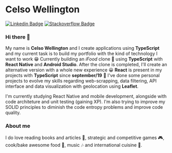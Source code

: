 # Celso Wellington 
[![Linkedin Badge](https://img.shields.io/badge/-LinkedIn-blue?style=flat-square&logo=Linkedin&logoColor=white&link=https://www.linkedin.com/in/contrateme/)](https://www.linkedin.com/in/contrateme/)
[![Stackoverflow Badge](https://img.shields.io/badge/-Stackoverflow-4CA143?style=flat-square&logo=Stackoverflow&logoColor=white&link=https://stackoverflow.com/users/11518214/celso-wellington)](https://stackoverflow.com/users/11518214/celso-wellington)

### Hi there 👋

My name is **Celso Wellington** and I create applications using **TypeScript** and my current task is to build my portfolio with the kind of technology I want to work 😁 
Currently building an *iFood* clone 🍟 using **TypeScript** with **React Native** and **Android Studio**. After the clone is completed, I'll create an alternative version with a whole new experience 😀
**React** is present in my projects with **TypeScript** since **september/19** 🚀 I've done some personal projects to evolve my skills regarding web-scrapping, data filtering, API interface and data visualization with geolocation using **Leaflet**.

I'm currently studying React Native and mobile development, alongside with code architeture and unit testing (gaining XP). I'm also trying to improve my SOLID principles to diminish the code entropy problems and improve code quality.

### About me
I do love reading books and articles 📰, strategic and competitive games 🎮, cook/bake awesome food 🥐, music 🎶 and international cuisine 🍣.





<!--
**well-ington/well-ington** is a ✨ _special_ ✨ repository because its `README.md` (this file) appears on your GitHub profile.

Here are some ideas to get you started:

- 🔭 I’m currently working on ...
- 🌱 I’m currently learning ...
- 👯 I’m looking to collaborate on ...
- 🤔 I’m looking for help with ...
- 💬 Ask me about ...
- 📫 How to reach me: ...
- 😄 Pronouns: ...
- ⚡ Fun fact: ...
-->
